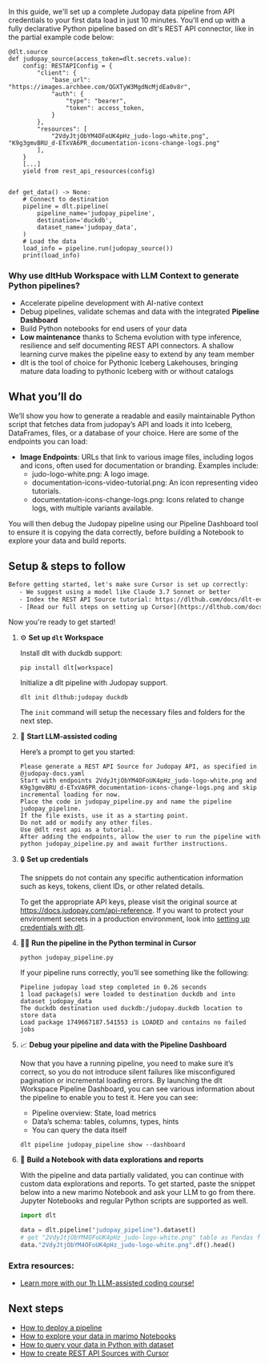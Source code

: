 In this guide, we'll set up a complete Judopay data pipeline from API credentials to your first data load in just 10 minutes. You'll end up with a fully declarative Python pipeline based on dlt's REST API connector, like in the partial example code below:

```python-outcome
@dlt.source
def judopay_source(access_token=dlt.secrets.value):
    config: RESTAPIConfig = {
        "client": {
            "base_url": "https://images.archbee.com/QGXTyW3MgdNcMjdEa0v8r",
            "auth": {
                "type": "bearer",
                "token": access_token,
            }
        },
        "resources": [
            "2VdyJtjObYM4OFoUK4pHz_judo-logo-white.png", "K9g3gmvBRU_d-ETxVA6PR_documentation-icons-change-logs.png"
        ],
    }
    [...]
    yield from rest_api_resources(config)


def get_data() -> None:
    # Connect to destination
    pipeline = dlt.pipeline(
        pipeline_name='judopay_pipeline',
        destination='duckdb',
        dataset_name='judopay_data', 
    )
    # Load the data
    load_info = pipeline.run(judopay_source())
    print(load_info) 
```

### Why use dltHub Workspace with LLM Context to generate Python pipelines?

- Accelerate pipeline development with AI-native context
- Debug pipelines, validate schemas and data with the integrated **Pipeline Dashboard**
- Build Python notebooks for end users of your data
- **Low maintenance** thanks to Schema evolution with type inference, resilience and self documenting REST API connectors. A shallow learning curve makes the pipeline easy to extend by any team member
- dlt is the tool of choice for Pythonic Iceberg Lakehouses, bringing mature data loading to pythonic Iceberg with or without catalogs

## What you’ll do

We’ll show you how to generate a readable and easily maintainable Python script that fetches data from judopay’s API and loads it into Iceberg, DataFrames, files, or a database of your choice. Here are some of the endpoints you can load:

- **Image Endpoints**: URLs that link to various image files, including logos and icons, often used for documentation or branding. Examples include:
  - judo-logo-white.png: A logo image.
  - documentation-icons-video-tutorial.png: An icon representing video tutorials.
  - documentation-icons-change-logs.png: Icons related to change logs, with multiple variants available.

You will then debug the Judopay pipeline using our Pipeline Dashboard tool to ensure it is copying the data correctly, before building a Notebook to explore your data and build reports.

## Setup & steps to follow

```default
Before getting started, let's make sure Cursor is set up correctly:
   - We suggest using a model like Claude 3.7 Sonnet or better
   - Index the REST API Source tutorial: https://dlthub.com/docs/dlt-ecosystem/verified-sources/rest_api/ and add it to context as **@dlt rest api**
   - [Read our full steps on setting up Cursor](https://dlthub.com/docs/dlt-ecosystem/llm-tooling/cursor-restapi#23-configuring-cursor-with-documentation)
```

Now you're ready to get started!

1. ⚙️ **Set up `dlt` Workspace**
    
    Install dlt with duckdb support:
    ```shell
    pip install dlt[workspace]
    ```

    Initialize a dlt pipeline with Judopay support.
    ```shell
    dlt init dlthub:judopay duckdb
    ```

    The `init` command will setup the necessary files and folders for the next step.
    
2. 🤠 **Start LLM-assisted coding**
    
    Here’s a prompt to get you started:
    
    ```prompt
    Please generate a REST API Source for Judopay API, as specified in @judopay-docs.yaml 
    Start with endpoints 2VdyJtjObYM4OFoUK4pHz_judo-logo-white.png and K9g3gmvBRU_d-ETxVA6PR_documentation-icons-change-logs.png and skip incremental loading for now. 
    Place the code in judopay_pipeline.py and name the pipeline judopay_pipeline. 
    If the file exists, use it as a starting point. 
    Do not add or modify any other files. 
    Use @dlt rest api as a tutorial. 
    After adding the endpoints, allow the user to run the pipeline with python judopay_pipeline.py and await further instructions.
    ```

    
3. 🔒 **Set up credentials** 
    
    The snippets do not contain any specific authentication information such as keys, tokens, client IDs, or other related details.
    
    To get the appropriate API keys, please visit the original source at https://docs.judopay.com/api-reference.
    If you want to protect your environment secrets in a production environment, look into [setting up credentials with dlt](https://dlthub.com/docs/walkthroughs/add_credentials).
    
4. 🏃‍♀️ **Run the pipeline in the Python terminal in Cursor**
    
    ```shell
    python judopay_pipeline.py
    ```
    
    If your pipeline runs correctly, you’ll see something like the following:
    
    ```shell
    Pipeline judopay load step completed in 0.26 seconds
    1 load package(s) were loaded to destination duckdb and into dataset judopay_data
    The duckdb destination used duckdb:/judopay.duckdb location to store data
    Load package 1749667187.541553 is LOADED and contains no failed jobs
    ```
    
5. 📈 **Debug your pipeline and data with the Pipeline Dashboard**

    Now that you have a running pipeline, you need to make sure it’s correct, so you do not introduce silent failures like misconfigured pagination or incremental loading errors. By launching the dlt Workspace Pipeline Dashboard, you can see various information about the pipeline to enable you to test it. Here you can see:
    - Pipeline overview: State, load metrics
    - Data’s schema: tables, columns, types, hints
    - You can query the data itself
    
    ```shell
    dlt pipeline judopay_pipeline show --dashboard
    ```
    
6. 🐍 **Build a Notebook with data explorations and reports**

    With the pipeline and data partially validated, you can continue with custom data explorations and reports. To get started, paste the snippet below into a new marimo Notebook and ask your LLM to go from there. Jupyter Notebooks and regular Python scripts are supported as well.

    
    ```python
    import dlt

   data = dlt.pipeline("judopay_pipeline").dataset()
   # get "2VdyJtjObYM4OFoUK4pHz_judo-logo-white.png" table as Pandas frame
   data."2VdyJtjObYM4OFoUK4pHz_judo-logo-white.png".df().head()
    ```

### Extra resources:

- [Learn more with our 1h LLM-assisted coding course!](https://www.youtube.com/watch?v=GGid70rnJuM)

## Next steps

- [How to deploy a pipeline](https://dlthub.com/docs/walkthroughs/deploy-a-pipeline)
- [How to explore your data in marimo Notebooks](https://dlthub.com/docs/general-usage/dataset-access/marimo)
- [How to query your data in Python with dataset](https://dlthub.com/docs/general-usage/dataset-access/dataset)
- [How to create REST API Sources with Cursor](https://dlthub.com/docs/dlt-ecosystem/llm-tooling/cursor-restapi)